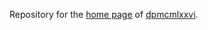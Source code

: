 Repository for the [home page](http://dpmcmlxxvi.github.io/) of [dpmcmlxxvi](https://github.com/dpmcmlxxvi).
